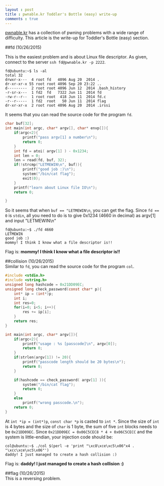 ```yaml
---
layout : post
title : pwnable.kr Toddler's Bottle (easy) write-up
comments : true
---
```


[pwnable.kr](http://pwnable.kr) has a collection of pwning problems with a wide range of difficulty. This article is the write-up for Toddler's Bottle (easy) section.  

##fd  (10/26/2015)  

This is the easiest problem and is about Linux file descriptor. As given, connect to the server `ssh fd@pwnable.kr -p 2222`.  

```
fd@ubuntu:~$ ls -al
total 32
drwxr-x---  4 root fd   4096 Aug 20  2014 .
dr-xr-xr-x 55 root root 4096 Sep 20 23:22 ..
d---------  2 root root 4096 Jun 12  2014 .bash_history
-r-sr-x---  1 fd2  fd   7322 Jun 11  2014 fd
-rw-r--r--  1 root root  418 Jun 11  2014 fd.c
-r--r-----  1 fd2  root   50 Jun 11  2014 flag
dr-xr-xr-x  2 root root 4096 Aug 20  2014 .irssi
```

It seems that you can read the source code for the program `fd`.

```C
char buf[32];
int main(int argc, char* argv[], char* envp[]){
	if(argc<2){
		printf("pass argv[1] a number\n");
		return 0;
	}
	int fd = atoi( argv[1] ) - 0x1234;
	int len = 0;
	len = read(fd, buf, 32);
	if(!strcmp("LETMEWIN\n", buf)){
		printf("good job :)\n");
		system("/bin/cat flag");
		exit(0);
	}
	printf("learn about Linux file IO\n");
	return 0;

}
```

So it seems that when `buf == "LETMEWIN\n`, you can get the flag. Since `fd == 0` is `stdin`, all you need to do is to give 0x1234 (4660 in decimal) as argv[1] and input "LETMEWIN\n"  

```
fd@ubuntu:~$ ./fd 4660
LETMEWIN
good job :)
mommy! I think I know what a file descriptor is!!
```

Flag is: __mommy! I think I know what a file descriptor is!!__  
  

##collision (10/26/2015)  
Similar to `fd`, you can read the source code for the program `col`.  

```C
#include <stdio.h>
#include <string.h>
unsigned long hashcode = 0x21DD09EC;
unsigned long check_password(const char* p){
	int* ip = (int*)p;
	int i;
	int res=0;
	for(i=0; i<5; i++){
		res += ip[i];
	}
	return res;
}

int main(int argc, char* argv[]){
	if(argc<2){
		printf("usage : %s [passcode]\n", argv[0]);
		return 0;
	}
	if(strlen(argv[1]) != 20){
		printf("passcode length should be 20 bytes\n");
		return 0;
	}

	if(hashcode == check_password( argv[1] )){
		system("/bin/cat flag");
		return 0;
	}
	else
		printf("wrong passcode.\n");
	return 0;
}
```

At `int *ip = (int*)p`, `const char *p` is casted to `int *`. Since the size of `int` is 4 bytes and the size of `char` is 1 byte, the sum of five `int` blocks needs to be `0x21DD09EC`. Since `0x21DD09EC = 0x06C5CEC8 * 4 + 0x06C5CECC` and the system is little-endian, your injection code should be:  

```
col@ubuntu:~$ ./col $(perl -e 'print "\xc8\xce\xc5\x06"x4 . "\xcc\xce\xc5\x06"')
daddy! I just managed to create a hash collision :)
```

Flag is: __daddy! I just managed to create a hash collision :)__  
  

##flag (10/26/2015)  
This is a reversing problem.
